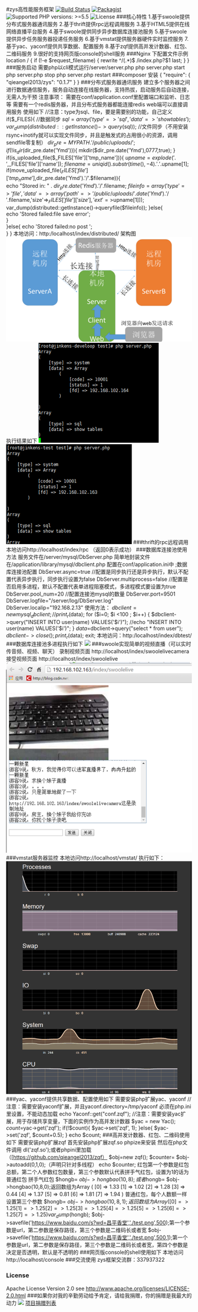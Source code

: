 #zys高性能服务框架
[![Build Status](https://api.travis-ci.org/qieangel2013/zys.svg)](https://travis-ci.org/qieangel2013/zys)
[![Packagist](https://img.shields.io/badge/packagist-passing-ff69b4.svg)](https://packagist.org/packages/qieangel2013/zys)
![Supported PHP versions: >=5.5](https://img.shields.io/badge/php-%3E%3D5.5-blue.svg)
![License](https://img.shields.io/badge/license-Apache%202-yellow.svg)
###核心特性
	1.基于swoole提供分布式服务器通讯服务
	2.基于thrift提供rpc远程调用服务
	3.基于HTML5提供在线网络直播平台服务
	4.基于swoole提供同步异步数据库连接池服务
	5.基于swoole提供异步任务服务器投递任务服务
	6.基于vmstat提供服务器硬件实时监控服务
	7.基于yac、yaconf提供共享数据、配置服务
	8.基于zqf提供高并发计数器、红包、二维码服务
	9.很好的支持网页版console的shell服务
###Nginx 下配置文件示例
	location / {
        if (!-e $request_filename) {
           rewrite ^/(.*)$ /index.php?$1 last;
        }
    }
###服务启动
	需要php以cli模式运行/server/server.php
        php server.php start
        php server.php stop
        php server.php restart
###composer 安装
	{
    		"require": {
        		"qieangel2013/zys": "0.1.7"
		 }
	}
###分布式服务器通讯服务
	建立多个服务器之间进行数据通信服务，服务自动连接在线服务器，支持热拔，启动服务后自动连接，无需人为干预
	注意事项：
		需要在conf/application.conf里配置端口和监听、日志等
		需要有一个redis服务器，并且分布式服务器都能连接redis
		web端可以直接调用服务
		使用如下
		//注意：type为sql、file，要是需要别的功能，自己定义
        	if($_FILES){
        	//数据同步
        	$sql = array('type'=>'sql','data'=>'show tables');
        	var_dump(distributed::getInstance()->query($sql));
        	//文件同步（不用安装rsync+inotify就可以实现文件同步，并且是触发式的占用很小的资源，调用sendfile零复制）
            	$dir_pre=MYPATH.'/public/uploads/';
            	if(!is_dir($dir_pre.date('Ymd'))){
                	mkdir($dir_pre.date('Ymd'),0777,true);
        	 }
            	if(is_uploaded_file($_FILES['file']['tmp_name'])){ 
                $upname=explode('.',$_FILES['file']['name']);
                $filename=uniqid().substr(time(),-4).'.'.$upname[1];
                if(move_uploaded_file($_FILES['file']['tmp_name'],$dir_pre.date('Ymd').'/'.$filename)){  
                    echo "Stored in: " . $dir_pre.date('Ymd').'/'.$filename; 
                    $fileinfo = array('type'=>'file','data'=>array('path' =>'/public/uploads/'.date('Ymd').'/'.$filename,'size'=>$_FILES['file']['size'],'ext'=>$upname[1]));
                    var_dump(distributed::getInstance()->queryfile($fileinfo));
                	}else{  
                    	echo 'Stored failed:file save error';  
                	}  
            	}else{
                echo 'Stored failed:no post ';  
            }
       	}
       		本地访问：http:/localhost/index/distributed/
       		架构图
![](https://github.com/qieangel2013/yaf/blob/master/public/images/jg.png)
       		执行结果如下
![](https://github.com/qieangel2013/yaf/blob/master/public/images/dis1.png)![](https://github.com/qieangel2013/yaf/blob/master/public/images/dis2.png)
###thrift的rpc远程调用
	本地访问http://localhost/index/rpc （返回0表示成功）
###数据库连接池使用方法
	服务文件在/server/mysql/DbServer.php
	简单地封装文件在/application/library/mysql/dbclient.php
	配置在conf/application.ini中
	;数据库连接池配置
	DbServer.async=true   //配置是同步执行还是异步执行，默认不配置代表异步执行，同步执行设置为false
	DbServer.multiprocess=false //配置是否启用多进程，默认不配置代表单进程阻塞模式，多进程模式要设置为true
	DbServer.pool_num=20  //配置连接池mysql的数量
	DbServer.port=9501
	DbServer.logfile="/server/log/DbServer.log"
	DbServer.localip="192.168.2.13"
	使用方法：
	$dbclient=new mysql_dbclient;
        //print_r($data);
        for ($i=0; $i <100 ; $i++) { 
            $dbclient->query("INSERT INTO user(name) VALUES('$i')");
            //echo "INSERT INTO user(name) VALUES('$i')";
        }
        $data=$dbclient->query("select * from user");
        $dbclient->close();
        print_r($data);
        exit;
        本地访问：http:/localhost/index/dbtest/
###数据库连接池多进程执行如下
![](https://github.com/qieangel2013/yaf/blob/master/public/images/multiprocess.png)
###swoole实现简单的视频直播（可以实时传音频、视频、聊天）
	录制视频页面 http://localhost/index/swoolelivecamera
	接受视频页面 http://localhost/index/swoolelive
![](https://github.com/qieangel2013/yaf/blob/master/public/images/testlive.png)
###vmstat服务器监控
	本地访问http://localhost/vmstat/
	执行如下：
![](https://github.com/qieangel2013/yaf/blob/master/public/images/vmstats.png)
###yac、yaconf提供共享数据、配置使用如下
	需要安装php扩展yac、yaconf
	//注意：需要安装yaconf扩展，并且yaconf.directory=/tmp/yaconf 必须在php.ini里设置，不能动态加载
        echo Yaconf::get("conf.zqf");
        //注意：需要安装yac扩展，用于存储共享变量，下面的实例作为高并发计数器
        $yac = new Yac();
        $count=$yac->get('zqf');
        if(!$count){
            $yac->set('zqf', 1);
        }else{
            $yac->set('zqf', $count+0.5);
        }
        echo $count;
###高并发计数器、红包、二维码使用如下
	需要安装php扩展zqf
	首先安装php扩展zqf.so
	phpize来安装
	然后在php文件调用
	dl('zqf.so');或者phpini里加载（[https://github.com/qieangel2013/zqf）
	$obj=new zqf();
	$counter= $obj->autoadd(0,1,0);（声明只针对多线程）
	echo $counter;
	红包第一个参数是红包总额，第二个人参数红包数量，第三个参数默认代表拼手气红包，设置为1的话为普通红包
	拼手气红包
	$hongb= $obj->hongbao(10,8);或者$hongb= $obj->hongbao(10,8,0);返回数组为Array ( [0] => 1.33 [1] => 1.02 [2] => 1.28 [3] => 0.44 [4] => 1.37 [5] => 0.81 [6] => 1.81 [7] => 1.94 )
	普通红包，每个人数额一样设置第三个参数
	$hongb= $obj->hongbao(10,8,1);返回数组为Array ( [0] => 1.25 [1] => 1.25 [2] => 1.25 [3] => 1.25 [4] => 1.25 [5] => 1.25 [6] => 1.25 [7] => 1.25 )
	var_dump($hongb);
	$obj->savefile('https://www.baidu.com/s?wd=昌平香堂','./test.png',500);第一个参数是url，第二参数是保存路径，第三个参数是二维码长或者宽
	$obj->savefile('https://www.baidu.com/s?wd=昌平香堂','./test.png',500,1);第一个参数是url，第二参数是保存路径，第三个参数是二维码长或者宽，第四个参数是决定是否透明，默认是不透明的
###网页版console的shell使用如下
	本地访问http://localhost/console
###交流使用
	zys框架交流群：337937322
### License

Apache License Version 2.0 see http://www.apache.org/licenses/LICENSE-2.0.html
###如果你对我的辛勤劳动给予肯定，请给我捐赠，你的捐赠是我最大的动力
![](https://github.com/qieangel2013/zys/blob/master/public/images/pay.png)
[项目捐赠列表](https://github.com/qieangel2013/zys/wiki/%E9%A1%B9%E7%9B%AE%E6%8D%90%E8%B5%A0)

